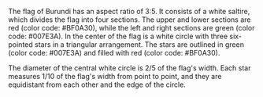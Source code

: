 The flag of Burundi has an aspect ratio of 3:5. It consists of a white saltire, which divides the flag into four sections. The upper and lower sections are red (color code: #BF0A30), while the left and right sections are green (color code: #007E3A). In the center of the flag is a white circle with three six-pointed stars in a triangular arrangement. The stars are outlined in green (color code: #007E3A) and filled with red (color code: #BF0A30).

The diameter of the central white circle is 2/5 of the flag's width. Each star measures 1/10 of the flag's width from point to point, and they are equidistant from each other and the edge of the circle.
